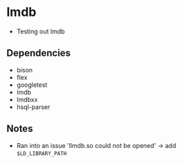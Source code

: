 # lmdb
- Testing out lmdb

## Dependencies
- bison
- flex
- googletest
- lmdb
- lmdbxx
- hsql-parser

## Notes
- Ran into an issue 'llmdb.so could not be opened' -> add `$LD_LIBRARY_PATH`


